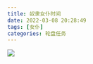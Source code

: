 ```yaml
---
title: 奴隶女仆时间
date: 2022-03-08 20:28:49
tags: [女仆]
categories: 轮盘任务
---
```


![](Slave_maid_time_compressd.png)